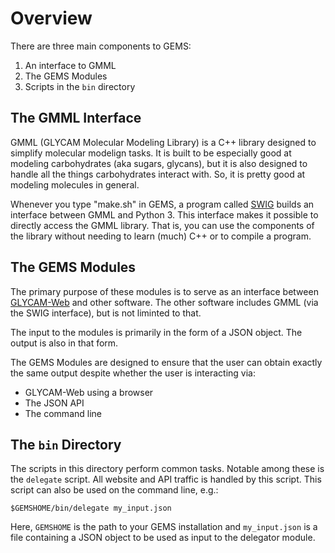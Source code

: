 # Overview

There are three main components to GEMS:

1. An interface to GMML
2. The GEMS Modules
3. Scripts in the `bin` directory

## The GMML Interface

GMML (GLYCAM Molecular Modeling Library) is a C++ library designed to 
simplify molecular modelign tasks.  It is built to be especially good at
modeling carbohydrates (aka sugars, glycans), but it is also designed to
handle all the things carbohydrates interact with.  So, it is pretty good
at modeling molecules in general.

Whenever you type "make.sh" in GEMS, a program called [SWIG](http://www.swig.org/)
builds an interface between GMML and Python 3.  This interface makes it possible 
to directly access the GMML library.  That is, you can use the components of 
the library without needing to learn (much) C++ or to compile a program.

## The GEMS Modules

The primary purpose of these modules is to serve as an interface between
[GLYCAM-Web](dev.glycam.org) and other software.  The other software includes
GMML (via the SWIG interface), but is not liminted to that.  

The input to the modules is primarily in the form of a JSON object.  The
output is also in that form.  

The GEMS Modules are designed to ensure that the user can obtain exactly 
the same output despite whether the user is interacting via:
* GLYCAM-Web using a browser
* The JSON API
* The command line

## The `bin` Directory

The scripts in this directory perform common tasks.  Notable among these
is the `delegate` script.  All website and API traffic is handled by this
script.  This script can also be used on the command line, e.g.:

	$GEMSHOME/bin/delegate my_input.json

Here, `GEMSHOME` is the path to your GEMS installation and `my_input.json` is
a file containing a JSON object to be used as input to the delegator module.
